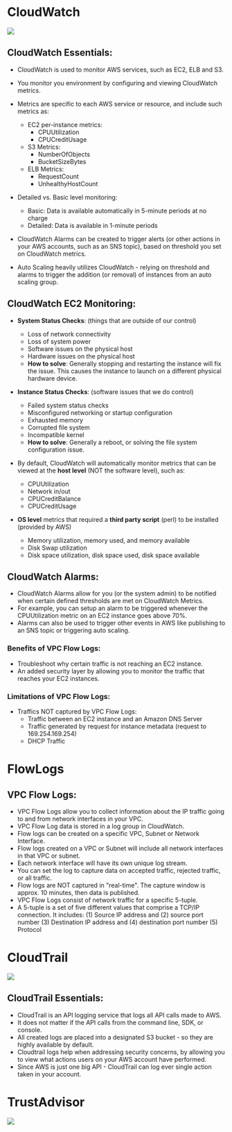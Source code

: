 # CloudWatch
![](https://github.com/lannyzhujin/AWS_CSA_Feb_2018/blob/master/AWS_CSA-Associate/img/CloudWatch.PNG)
## CloudWatch Essentials:  

 - CloudWatch is used to monitor AWS services, such as EC2, ELB and S3.
 - You monitor you environment by configuring and viewing CloudWatch metrics.
 - Metrics are specific to each AWS service or resource, and include such metrics as:
     - EC2 per-instance metrics:
         - CPUUtilization
         - CPUCreditUsage 
     - S3 Metrics:
	     - NumberOfObjects
		 - BucketSizeBytes
	 - ELB Metrics:
    	 - RequestCount
		 - UnhealthyHostCount 

 - Detailed vs. Basic level monitoring:
     - Basic: Data is available automatically in 5-minute periods at no charge
	 - Detailed: Data is available in 1-minute periods 

 - CloudWatch Alarms can be created to trigger alerts (or other actions in your AWS accounts, such as an SNS topic), based on threshold you set on CloudWatch metrics.
 - Auto Scaling heavily utilizes CloudWatch - relying on threshold and alarms to trigger the addition (or removal) of instances from an auto scaling group. 

## CloudWatch EC2 Monitoring:  
 - **System Status Checks**: (things that are outside of our control)
     - Loss of network connectivity
	 - Loss of system power
	 - Software issues on the physical host
	 - Hardware issues on the physical host
	 - **How to solve**: Generally stopping and restarting the instance will fix the issue. This causes the instance to launch on a different physical hardware device. 
	 
 - **Instance Status Checks**: (software issues that we do control)
     - Failed system status checks
	 - Misconfigured networking or startup configuration
	 - Exhausted memory
	 - Corrupted file system
	 - Incompatible kernel
	 - **How to solve**: Generally a reboot, or solving the file system configuration issue. 
	 
 - By default, CloudWatch will automatically monitor metrics that can be viewed at the **host level** (NOT the software level), such as: 
     - CPUUtilization
	 - Network in/out
	 - CPUCreditBalance
	 - CPUCreditUsage 
	 
 - **OS level** metrics that required a **third party script** (perl) to be installed (provided by AWS)
     - Memory utilization, memory used, and memory available
	 - Disk Swap utilization
	 - Disk space utilization, disk space used, disk space available 

## CloudWatch Alarms:  
 - CloudWatch Alarms allow for you (or the system admin) to be notified when certain defined thresholds are met on CloudWatch Metrics.
 - For example, you can setup an alarm to be triggered whenever the CPUUtilization metric on an EC2 instance goes above 70%.
 - Alarms can also be used to trigger other events in AWS like publishing to an SNS topic or triggering auto scaling. 


	 
### Benefits of VPC Flow Logs:
 - Troubleshoot why certain traffic is not reaching an EC2 instance.
 - An added security layer by allowing you to monitor the traffic that reaches your EC2 instances. 
### Limitations of VPC Flow Logs:
 - Traffics NOT captured by VPC Flow Logs:
     - Traffic between an EC2 instance and an Amazon DNS Server
	 - Traffic generated by request for instance metadata (request to 169.254.169.254)
	 - DHCP Traffic 
# FlowLogs
## VPC Flow Logs:  
 - VPC Flow Logs allow you to collect information about the IP traffic going to and from network interfaces in your VPC.
 - VPC Flow Log data is stored in a log group in CloudWatch.
 - Flow logs can be created on a specific VPC, Subnet or Network Interface. 
 - Flow logs created on a VPC or Subnet will include all network interfaces in that VPC or subnet.
 - Each network interface will have its own unique log stream.
 - You can set the log to capture data on accepted traffic, rejected traffic, or all traffic.
 - Flow logs are NOT captured in "real-time". The capture window is approx. 10 minutes, then data is published.
 - VPC Flow Logs consist of network traffic for a specific 5-tuple.
 - A 5-tuple is a set of five different values that comprise a TCP/IP connection. It includes:
     (1) Source IP address and 
	 (2) source port number 
	 (3) Destination IP address and 
	 (4) destination port number 
	 (5) Protocol 

# CloudTrail
![](https://github.com/lannyzhujin/AWS_CSA_Feb_2018/blob/master/AWS_CSA-Associate/img/CloudTrail.PNG)
## CloudTrail Essentials:  
 - CloudTrail is an API logging service that logs all API calls made to AWS.
 - It does not matter if the API calls from the command line, SDK, or console.
 - All created logs are placed into a designated S3 bucket - so they are highly available by default.
 - Cloudtrail logs help when addressing security concerns, by allowing you to view what actions users on your AWS account have performed.
 - Since AWS is just one big API - CloudTrail can log ever single action taken in your account. 

# TrustAdvisor
![](https://github.com/lannyzhujin/AWS_CSA_Feb_2018/blob/master/AWS_CSA-Associate/img/TrustAdvisor.PNG)
